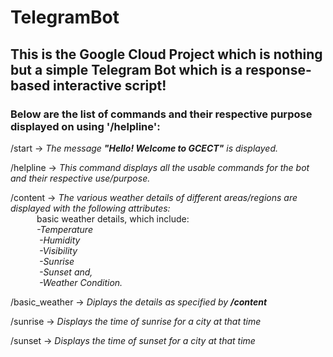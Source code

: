 # TelegramBot

## This is the Google Cloud Project which is nothing but a simple Telegram Bot which is a response-based interactive script!


### Below are the list of commands and their respective purpose displayed on using **'/helpline'**:

  /start -> *The message **"Hello! Welcome to GCECT"** is displayed.*
  
  /helpline -> *This command displays all the usable commands for the bot and their respective use/purpose.*
  
  /content -> *The various weather details of different areas/regions are displayed with the following attributes:*  
               &emsp;&emsp;&emsp;basic weather details, which include:  
                            &emsp;&emsp;&emsp;*-Temperature  
                            &emsp;&emsp;&emsp; -Humidity  
                            &emsp;&emsp;&emsp; -Visibility  
                            &emsp;&emsp;&emsp; -Sunrise   
                            &emsp;&emsp;&emsp; -Sunset and,  
                            &emsp;&emsp;&emsp; -Weather Condition.*
                
  /basic_weather -> *Diplays the details as specified by **/content***
  
  /sunrise -> *Displays the time of sunrise for a city at that time*
  
  /sunset -> *Displays the time of sunset for a city at that time*
  
